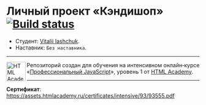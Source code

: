 # Личный проект «Кэндишоп» [![Build status][travis-image]][travis-url]

- Студент: [Vitalii Iashchuk](https://up.htmlacademy.ru/javascript/15/user/93555).
- Наставник: `Без наставника`.

---

<a href="https://htmlacademy.ru/intensive/javascript"><img align="left" width="50" height="50" alt="HTML Academy" src="https://up.htmlacademy.ru/static/img/intensive/javascript/logo-for-github-2.png"></a>

Репозиторий создан для обучения на интенсивном онлайн‑курсе «[Профессиональный JavaScript](https://htmlacademy.ru/intensive/javascript)», уровень 1 от [HTML Academy](https://htmlacademy.ru).

---

**Сертификат**: https://assets.htmlacademy.ru/certificates/intensive/93/93555.pdf

[travis-image]: https://travis-ci.org/htmlacademy-javascript/93555-candyshop.svg?branch=master
[travis-url]: https://travis-ci.org/htmlacademy-javascript/93555-candyshop
